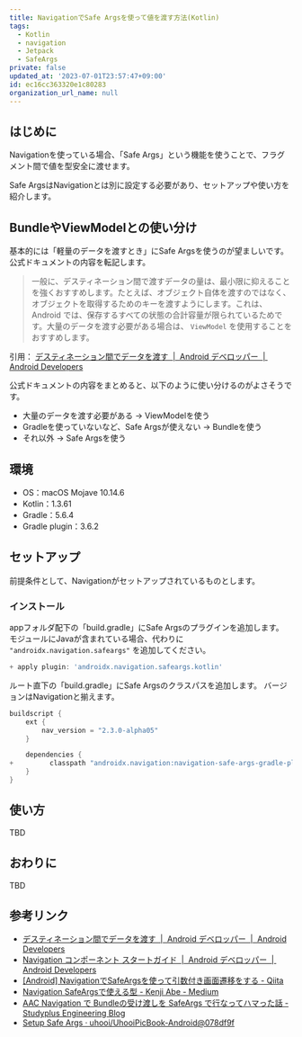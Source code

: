 ```yaml
---
title: NavigationでSafe Argsを使って値を渡す方法(Kotlin)
tags:
  - Kotlin
  - navigation
  - Jetpack
  - SafeArgs
private: false
updated_at: '2023-07-01T23:57:47+09:00'
id: ec16cc363320e1c80283
organization_url_name: null
---
```

## はじめに

Navigationを使っている場合、「Safe Args」という機能を使うことで、フラグメント間で値を型安全に渡せます。

Safe ArgsはNavigationとは別に設定する必要があり、セットアップや使い方を紹介します。

## BundleやViewModelとの使い分け

基本的には「軽量のデータを渡すとき」にSafe Argsを使うのが望ましいです。
公式ドキュメントの内容を転記します。

> 一般に、デスティネーション間で渡すデータの量は、最小限に抑えることを強くおすすめします。たとえば、オブジェクト自体を渡すのではなく、オブジェクトを取得するためのキーを渡すようにします。これは、Android では、保存するすべての状態の合計容量が限られているためです。大量のデータを渡す必要がある場合は、 `ViewModel` を使用することをおすすめします。

引用： [デスティネーション間でデータを渡す  |  Android デベロッパー  |  Android Developers](https://developer.android.com/guide/navigation/navigation-pass-data?hl=ja)

公式ドキュメントの内容をまとめると、以下のように使い分けるのがよさそうです。

- 大量のデータを渡す必要がある → ViewModelを使う
- Gradleを使っていないなど、Safe Argsが使えない → Bundleを使う
- それ以外 → Safe Argsを使う

## 環境

- OS：macOS Mojave 10.14.6
- Kotlin：1.3.61
- Gradle：5.6.4
- Gradle plugin：3.6.2

## セットアップ

前提条件として、Navigationがセットアップされているものとします。

### インストール

appフォルダ配下の「build.gradle」にSafe Argsのプラグインを追加します。
モジュールにJavaが含まれている場合、代わりに `"androidx.navigation.safeargs"` を追加してください。

```diff:/app/build.gradle
+ apply plugin: 'androidx.navigation.safeargs.kotlin'
```

ルート直下の「build.gradle」にSafe Argsのクラスパスを追加します。
バージョンはNavigationと揃えます。

```diff:/build.gradle
buildscript {
    ext {
        nav_version = "2.3.0-alpha05"
    }

    dependencies {
+         classpath "androidx.navigation:navigation-safe-args-gradle-plugin:$nav_version"
    }
}
```

## 使い方

TBD

## おわりに

TBD

## 参考リンク

- [デスティネーション間でデータを渡す  |  Android デベロッパー  |  Android Developers](https://developer.android.com/guide/navigation/navigation-pass-data?hl=ja)
- [Navigation コンポーネント スタートガイド  |  Android デベロッパー  |  Android Developers](https://developer.android.com/guide/navigation/navigation-getting-started?hl=ja)
- [[Android] NavigationでSafeArgsを使って引数付き画面遷移をする - Qiita](https://qiita.com/tktktks10/items/c78fe6f2083611676fbb)
- [Navigation SafeArgsで使える型 - Kenji Abe - Medium](https://medium.com/@star_zero/navigation-safeargs%E3%81%A7%E4%BD%BF%E3%81%88%E3%82%8B%E5%9E%8B-5e134ceacb7a)
- [AAC Navigation で Bundleの受け渡しを SafeArgs で行なってハマった話 - Studyplus Engineering Blog](https://tech.studyplus.co.jp/entry/2019/12/02/101143)
- [Setup Safe Args · uhooi/UhooiPicBook-Android@078df9f](https://github.com/uhooi/UhooiPicBook-Android/commit/078df9fb24b663b389c8137504b48014480baac9)
